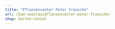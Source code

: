 ```yaml
---
title: "Pflanzencenter Peter Fransche"
url: /bad-voeslau/pflanzencenter-peter-fransche/
shop: Garten-Center
---
```

